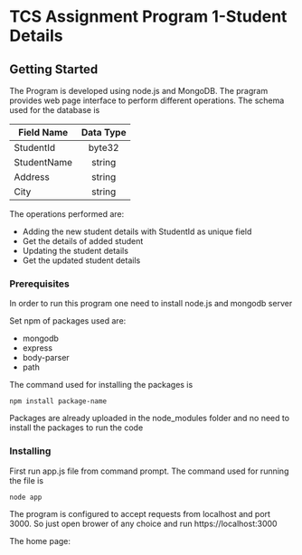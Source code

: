 # TCS Assignment Program 1-Student Details

## Getting Started

The Program is developed using node.js and MongoDB. The pragram provides web page interface to perform different operations. The schema used for the database is

| Field Name       | Data Type         |
| ------------- |:-------------:|
| StudentId     | byte32 | 
| StudentName      | string      |  
| Address | string      | 
| City | string      | 

The operations performed are:

* Adding the new student details with StudentId as unique field
* Get the details of added student
* Updating the student details
* Get the updated student details

### Prerequisites

In order to run this program one need to install node.js and mongodb server

 Set npm of packages used are:
* mongodb
* express
* body-parser
* path

The command used for installing the packages is 
```
npm install package-name
```
Packages are already uploaded in the node_modules folder and no need to install the packages to run the code

### Installing

First run app.js file from command prompt.
The command used for running the file is

```
node app
```

The program is configured to accept requests from localhost and port 3000. So just open brower of any choice and run https://localhost:3000

The home page:
